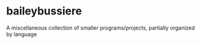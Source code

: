 # baileybussiere

A miscellaneous collection of smaller programs/projects, partially organized by language

